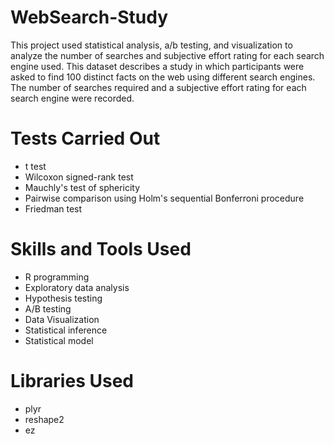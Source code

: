# WebSearch-Study
This project used statistical analysis, a/b testing, and visualization to analyze the number of searches and subjective effort rating for each search engine used. This dataset describes a study in which participants were asked to find 100 distinct facts on the web using different search engines. The number of searches required and a subjective effort rating for each search engine were recorded.

# Tests Carried Out

- t test
- Wilcoxon signed-rank test
- Mauchly's test of sphericity
- Pairwise comparison using Holm's sequential Bonferroni procedure
- Friedman test


# Skills and Tools Used

- R programming
- Exploratory data analysis
- Hypothesis testing
- A/B testing
- Data Visualization
- Statistical inference
- Statistical model

# Libraries Used

- plyr
- reshape2
- ez
